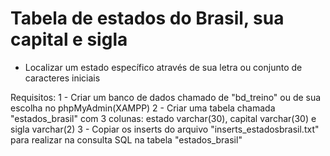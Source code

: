 # Tabela de estados do Brasil, sua capital e sigla

- Localizar um estado específico através de sua letra ou conjunto de caracteres iniciais

Requisitos:
1 - Criar um banco de dados chamado de "bd_treino" ou de sua escolha no phpMyAdmin(XAMPP)
2 - Criar uma tabela chamada "estados_brasil" com 3 colunas: estado varchar(30), capital varchar(30) e sigla varchar(2)
3 - Copiar os inserts do arquivo "inserts_estadosbrasil.txt" para realizar na consulta SQL na tabela "estados_brasil"
